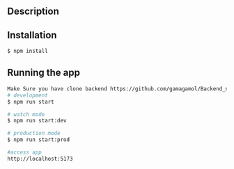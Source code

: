 
## Description

## Installation

```bash
$ npm install
```

## Running the app

```bash
Make Sure you have clone backend https://github.com/gamagamol/Backend_nestjs and running that
# development
$ npm run start

# watch mode
$ npm run start:dev

# production mode
$ npm run start:prod

#access app
http://localhost:5173
```


